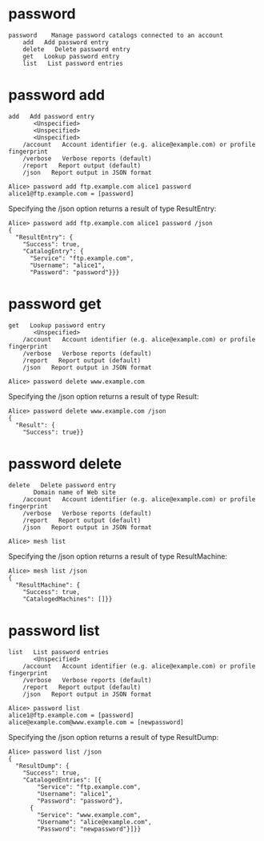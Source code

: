 

# password

````
password    Manage password catalogs connected to an account
    add   Add password entry
    delete   Delete password entry
    get   Lookup password entry
    list   List password entries
````


# password add

````
add   Add password entry
       <Unspecified>
       <Unspecified>
       <Unspecified>
    /account   Account identifier (e.g. alice@example.com) or profile fingerprint
    /verbose   Verbose reports (default)
    /report   Report output (default)
    /json   Report output in JSON format
````

````
Alice> password add ftp.example.com alice1 password
alice1@ftp.example.com = [password]
````

Specifying the /json option returns a result of type ResultEntry:

````
Alice> password add ftp.example.com alice1 password /json
{
  "ResultEntry": {
    "Success": true,
    "CatalogEntry": {
      "Service": "ftp.example.com",
      "Username": "alice1",
      "Password": "password"}}}
````

# password get

````
get   Lookup password entry
       <Unspecified>
    /account   Account identifier (e.g. alice@example.com) or profile fingerprint
    /verbose   Verbose reports (default)
    /report   Report output (default)
    /json   Report output in JSON format
````

````
Alice> password delete www.example.com
````

Specifying the /json option returns a result of type Result:

````
Alice> password delete www.example.com /json
{
  "Result": {
    "Success": true}}
````

# password delete

````
delete   Delete password entry
       Domain name of Web site
    /account   Account identifier (e.g. alice@example.com) or profile fingerprint
    /verbose   Verbose reports (default)
    /report   Report output (default)
    /json   Report output in JSON format
````

````
Alice> mesh list
````

Specifying the /json option returns a result of type ResultMachine:

````
Alice> mesh list /json
{
  "ResultMachine": {
    "Success": true,
    "CatalogedMachines": []}}
````

# password list

````
list   List password entries
       <Unspecified>
    /account   Account identifier (e.g. alice@example.com) or profile fingerprint
    /verbose   Verbose reports (default)
    /report   Report output (default)
    /json   Report output in JSON format
````

````
Alice> password list
alice1@ftp.example.com = [password]
alice@example.com@www.example.com = [newpassword]
````

Specifying the /json option returns a result of type ResultDump:

````
Alice> password list /json
{
  "ResultDump": {
    "Success": true,
    "CatalogedEntries": [{
        "Service": "ftp.example.com",
        "Username": "alice1",
        "Password": "password"},
      {
        "Service": "www.example.com",
        "Username": "alice@example.com",
        "Password": "newpassword"}]}}
````


